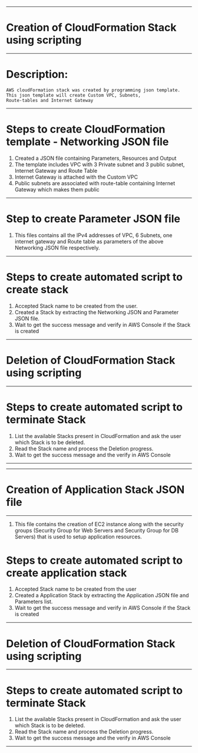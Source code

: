 ------------------------------------------------------------------------------------------------------------------------------------------
# Creation of CloudFormation Stack using scripting
------------------------------------------------------------------------------------------------------------------------------------------
# Description: 

    AWS cloudFormation stack was created by programming json template. This json template will create Custom VPC, Subnets,
    Route-tables and Internet Gateway
------------------------------------------------------------------------------------------------------------------------------------------
# Steps to create CloudFormation template - Networking JSON file

 1. Created a JSON file containing Parameters, Resources and Output
 2. The template includes VPC with 3 Private subnet and 3 public subnet, Internet Gateway and Route Table
 3. Internet Gateway is attached with the Custom VPC
 4. Public subnets are associated with route-table containing Internet Gateway which makes them public

------------------------------------------------------------------------------------------------------------------------------------------
# Step to create Parameter JSON file
    
1.  This files contains all the IPv4 addresses of VPC, 6 Subnets, one internet gateway and Route table as parameters of the
    above Networking JSON file respectively. 
------------------------------------------------------------------------------------------------------------------------------------------ 
# Steps to create automated script to create stack

1. Accepted Stack name to be created from the user.
2. Created a Stack by extracting the Networking JSON and Parameter JSON file.
3. Wait to get the success message and verify in AWS Console if the Stack is created
------------------------------------------------------------------------------------------------------------------------------------------
# Deletion of CloudFormation Stack using scripting
------------------------------------------------------------------------------------------------------------------------------------------
#  Steps to create automated script to terminate Stack 

1. List the available Stacks present in CloudFormation and ask the user which Stack is to be deleted.
2. Read the Stack name and process the Deletion progress.
3. Wait to get the success message and the verify in AWS Console
----------------------------------------------------------------------------------------------------------------------------------------

----------------------------------------------------------------------------------------------------------------------------------------

# Creation of Application Stack JSON file

----------------------------------------------------------------------------------------------------------------------------------------

1. This file contains the creation of EC2 instance along with the security groups (Security Group for Web Servers and Security Group for DB Servers) that is used to setup application resources. 

# Steps to create automated script to create application stack

1. Accepted Stack name to be created from the user
2. Created a Application Stack by extracting the Application JSON file and Parameters list.
3.  Wait to get the success message and verify in AWS Console if the Stack is created

----------------------------------------------------------------------------------------------------------------------------------------

# Deletion of CloudFormation Stack using scripting

----------------------------------------------------------------------------------------------------------------------------------------

#  Steps to create automated script to terminate Stack 

1. List the available Stacks present in CloudFormation and ask the user which Stack is to be deleted.
2. Read the Stack name and process the Deletion progress.
3. Wait to get the success message and the verify in AWS Console

----------------------------------------------------------------------------------------------------------------------------------------
